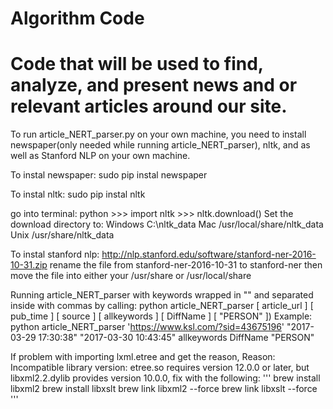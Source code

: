 # Algorithm Code
# Code that will be used to find, analyze, and present news and or relevant articles around our site.

To run article_NERT_parser.py on your own machine, you need to install newspaper(only needed while running  article_NERT_parser), nltk, and as well as Stanford NLP on your own machine.

To instal newspaper:      sudo pip instal newspaper

To instal nltk:           sudo pip instal nltk

go into terminal:         python
                          >>> import nltk
                          >>> nltk.download()
    Set the download directory to:
          Windows  C:\nltk_data
          Mac      /usr/local/share/nltk_data
          Unix     /usr/share/nltk_data
                            

To instal stanford nlp:   http://nlp.stanford.edu/software/stanford-ner-2016-10-31.zip rename the file from stanford-ner-2016-10-31 to stanford-ner then move the file into either your /usr/share or /usr/local/share

Running article_NERT_parser with keywords wrapped in "" and  separated inside with commas by calling: python article_NERT_parser [ article_url ] [ pub_time ] [ source ] [ allkeywords ] [ DiffName ] [ "PERSON" ])
Example:
python article_NERT_parser 'https://www.ksl.com/?sid=43675196' "2017-03-29 17:30:38" "2017-03-30 10:43:45" allkeywords DiffName "PERSON"



If problem with importing lxml.etree and get the reason, Reason: Incompatible library version: etree.so requires version 12.0.0 or later, but libxml2.2.dylib provides version 10.0.0, fix with the following:
'''
brew install libxml2
brew install libxslt
brew link libxml2 --force
brew link libxslt --force
'''
